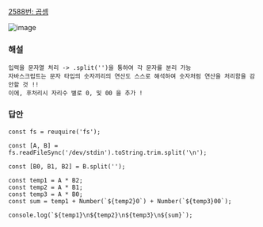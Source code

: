 [2588번: 곱셈](https://www.acmicpc.net/problem/2588)

![image](https://user-images.githubusercontent.com/49461207/178245474-868ef254-db68-465a-aff6-da8fe68eaef4.png)  


### 해설
` 입력을 문자열 처리 -> .split('')을 통하여 각 문자를 분리 가능 `  
` 자바스크립트는 문자 타입의 숫자끼리의 연산도 스스로 해석하여 숫자처럼 연산을 처리함을 감안할 것 !! `  
` 이에, 후처리시 자리수 별로 0, 및 00 을 추가 ! `

### 답안
```
const fs = reuquire('fs');

const [A, B] = fs.readFileSync('/dev/stdin').toString.trim.split('\n');

const [B0, B1, B2] = B.split('');

const temp1 = A * B2;
const temp2 = A * B1;
const temp3 = A * B0;
const sum = temp1 + Number(`${temp2}0`) + Number(`${temp3}00`);

console.log(`${temp1}\n${temp2}\n${temp3}\n${sum}`);
```
